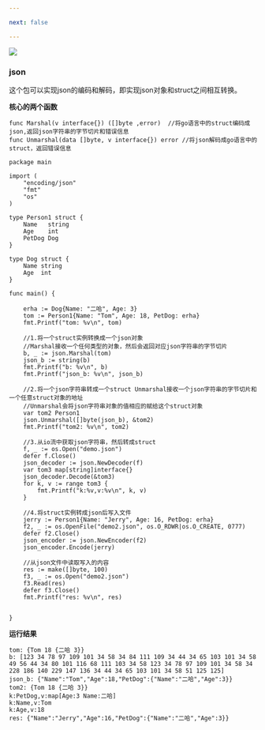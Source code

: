 ```yaml
---

next: false

---
```




<BlogInfo id="401"/>

![](https://gimg2.baidu.com/image_search/src=http%3A%2F%2Fp8.itc.cn%2Fq_70%2Fimages03%2F20210221%2Fd778753d6a0d4ab9b685aaf362810c0d.gif&refer=http%3A%2F%2Fp8.itc.cn&app=2002&size=f9999,10000&q=a80&n=0&g=0n&fmt=auto?sec=1665661975&t=37860c72d333426b69c936abcb7d5473)

### json

这个包可以实现json的编码和解码，即实现json对象和struct之间相互转换。

**核心的两个函数**


```golang
func Marshal(v interface{}) ([]byte ,error)  //将go语言中的struct编码成json,返回json字符串的字节切片和错误信息
func Unmarshal(data []byte, v interface{}) error //将json解码成go语言中的struct，返回错误信息
```

```golang
package main

import (
	"encoding/json"
	"fmt"
	"os"
)

type Person1 struct {
	Name   string
	Age    int
	PetDog Dog
}

type Dog struct {
	Name string
	Age  int
}

func main() {

	erha := Dog{Name: "二哈", Age: 3}
	tom := Person1{Name: "Tom", Age: 18, PetDog: erha}
	fmt.Printf("tom: %v\n", tom)

	//1.将一个struct实例转换成一个json对象
	//Marshal接收一个任何类型的对象，然后会返回对应json字符串的字节切片
	b, _ := json.Marshal(tom)
	json_b := string(b)
	fmt.Printf("b: %v\n", b)
	fmt.Printf("json_b: %v\n", json_b)

	//2.将一个json字符串转成一个struct Unmarshal接收一个json字符串的字节切片和一个任意struct对象的地址
	//Unmarshal会将json字符串对象的值相应的赋给这个struct对象
	var tom2 Person1
	json.Unmarshal([]byte(json_b), &tom2)
	fmt.Printf("tom2: %v\n", tom2)

	//3.从io流中获取json字符串，然后转成struct
	f, _ := os.Open("demo.json")
	defer f.Close()
	json_decoder := json.NewDecoder(f)
	var tom3 map[string]interface{}
	json_decoder.Decode(&tom3)
	for k, v := range tom3 {
		fmt.Printf("k:%v,v:%v\n", k, v)
	}

	//4.将struct实例转成json后写入文件
	jerry := Person1{Name: "Jerry", Age: 16, PetDog: erha}
	f2, _ := os.OpenFile("demo2.json", os.O_RDWR|os.O_CREATE, 0777)
	defer f2.Close()
	json_encoder := json.NewEncoder(f2)
	json_encoder.Encode(jerry)

	//从json文件中读取写入的内容
	res := make([]byte, 100)
	f3, _ := os.Open("demo2.json")
	f3.Read(res)
	defer f3.Close()
    fmt.Printf("res: %v\n", res)


}
```


**运行结果**

```shell script
tom: {Tom 18 {二哈 3}}
b: [123 34 78 97 109 101 34 58 34 84 111 109 34 44 34 65 103 101 34 58 49 56 44 34 80 101 116 68 111 103 34 58 123 34 78 97 109 101 34 58 34 228 186 140 229 147 136 34 44 34 65 103 101 34 58 51 125 125]
json_b: {"Name":"Tom","Age":18,"PetDog":{"Name":"二哈","Age":3}}
tom2: {Tom 18 {二哈 3}}
k:PetDog,v:map[Age:3 Name:二哈]
k:Name,v:Tom
k:Age,v:18
res: {"Name":"Jerry","Age":16,"PetDog":{"Name":"二哈","Age":3}}
```






<ActionBox />
